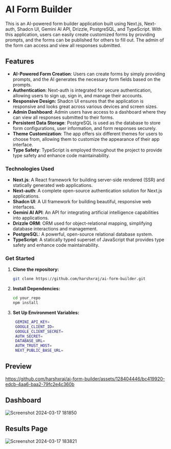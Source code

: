 # AI Form Builder

This is an AI-powered form builder application built using Next.js, Next-auth, Shadcn UI, Gemini AI API, Drizzle, PostgreSQL, and TypeScript. With this application, users can easily create customized forms by providing prompts, and the forms can be published for others to fill out. The admin of the form can access and view all responses submitted.

## Features

- **AI-Powered Form Creation**: Users can create forms by simply providing prompts, and the AI generates the necessary form fields based on the prompts.
- **Authentication**: Next-auth is integrated for secure authentication, allowing users to sign up, sign in, and manage their accounts.
- **Responsive Design:** Shadcn UI ensures that the application is responsive and looks great across various devices and screen sizes.
- **Admin Dashboard**: Admin users have access to a dashboard where they can view all responses submitted to their forms.
- **Persistent Data Storage**: PostgreSQL is used as the database to store form configurations, user information, and form responses securely.
- **Theme Customization**: The app offers six different themes for users to choose from, allowing them to customize the appearance of their app interface.
- **Type Safety**: TypeScript is employed throughout the project to provide type safety and enhance code maintainability.

### Technologies Used

- **Next.js**: A React framework for building server-side rendered (SSR) and statically generated web applications.
- **Next-auth**: A complete open-source authentication solution for Next.js applications.
- **Shadcn UI**: A UI framework for building beautiful, responsive web interfaces.
- **Gemini AI API**: An API for integrating artificial intelligence capabilities into applications.
- **Drizzle ORM**: ORM used for object-relational mapping, simplifying database interactions and management.
- **PostgreSQ**L: A powerful, open-source relational database system.
- **TypeScript**: A statically typed superset of JavaScript that provides type safety and enhance code maintainability.

### Get Started
1. **Clone the repository:**

   ```bash
   git clone https://github.com/harshxraj/ai-form-builder.git
   ```

2. **Install Dependencies:**

   ```bash
   cd your_repo
   npm install
   ```

3. **Set Up Environment Variables:**

   ```bash
    GEMINI_API_KEY=
    GOOGLE_CLIENT_ID=
    GOOGLE_CLIENT_SECRET=
    AUTH_SECRET=
    DATABASE_URL=
    AUTH_TRUST_HOST=
    NEXT_PUBLIC_BASE_URL=
   
   ```

## Preview
https://github.com/harshxraj/ai-form-builder/assets/128404446/bc419920-edcb-4aa6-baa2-79fc2e4c360b

## Dashboard
![Screenshot 2024-03-17 181850](https://github.com/harshxraj/ai-form-builder/assets/128404446/5b384e5a-6cc6-4120-945c-b6471a9717f0)


## Results Page
![Screenshot 2024-03-17 183821](https://github.com/harshxraj/ai-form-builder/assets/128404446/14e8492c-07e4-4a8d-a82e-18c5df1c0d86)



